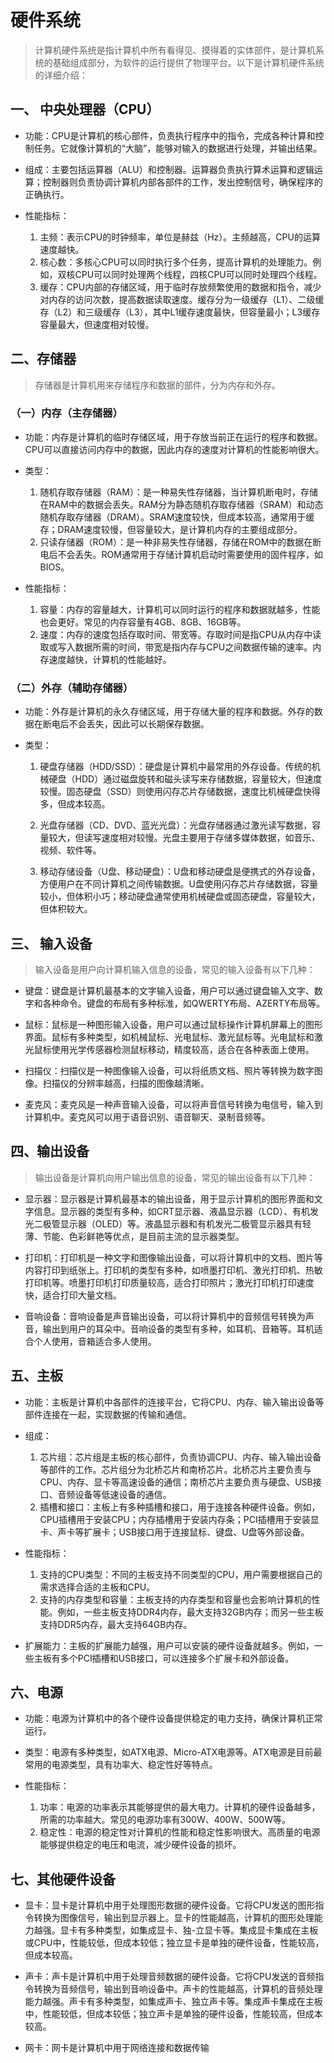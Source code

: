 # 硬件系统

> 计算机硬件系统是指计算机中所有看得见、摸得着的实体部件，是计算机系统的基础组成部分，为软件的运行提供了物理平台。以下是计算机硬件系统的详细介绍：
## 一、 中央处理器（CPU）
- 功能：CPU是计算机的核心部件，负责执行程序中的指令，完成各种计算和控制任务。它就像计算机的“大脑”，能够对输入的数据进行处理，并输出结果。

- 组成：主要包括运算器（ALU）和控制器。运算器负责执行算术运算和逻辑运算；控制器则负责协调计算机内部各部件的工作，发出控制信号，确保程序的正确执行。

- 性能指标：
  1. 主频：表示CPU的时钟频率，单位是赫兹（Hz）。主频越高，CPU的运算速度越快。
  2. 核心数：多核心CPU可以同时执行多个任务，提高计算机的处理能力。例如，双核CPU可以同时处理两个线程，四核CPU可以同时处理四个线程。
  3. 缓存：CPU内部的存储区域，用于临时存放频繁使用的数据和指令，减少对内存的访问次数，提高数据读取速度。缓存分为一级缓存（L1）、二级缓存（L2）和三级缓存（L3），其中L1缓存速度最快，但容量最小；L3缓存容量最大，但速度相对较慢。

## 二、存储器
> 存储器是计算机用来存储程序和数据的部件，分为内存和外存。

### （一）内存（主存储器）
- 功能：内存是计算机的临时存储区域，用于存放当前正在运行的程序和数据。CPU可以直接访问内存中的数据，因此内存的速度对计算机的性能影响很大。

- 类型：
  1. 随机存取存储器（RAM）：是一种易失性存储器，当计算机断电时，存储在RAM中的数据会丢失。RAM分为静态随机存取存储器（SRAM）和动态随机存取存储器（DRAM）。SRAM速度较快，但成本较高，通常用于缓存；DRAM速度较慢，但容量较大，是计算机内存的主要组成部分。
  2. 只读存储器（ROM）：是一种非易失性存储器，存储在ROM中的数据在断电后不会丢失。ROM通常用于存储计算机启动时需要使用的固件程序，如BIOS。

- 性能指标：
  1. 容量：内存的容量越大，计算机可以同时运行的程序和数据就越多，性能也会更好。常见的内存容量有4GB、8GB、16GB等。
  2. 速度：内存的速度包括存取时间、带宽等。存取时间是指CPU从内存中读取或写入数据所需的时间，带宽是指内存与CPU之间数据传输的速率。内存速度越快，计算机的性能越好。

### （二）外存（辅助存储器）
- 功能：外存是计算机的永久存储区域，用于存储大量的程序和数据。外存的数据在断电后不会丢失，因此可以长期保存数据。
  
- 类型：
  1. 硬盘存储器（HDD/SSD）：硬盘是计算机中最常用的外存设备。传统的机械硬盘（HDD）通过磁盘旋转和磁头读写来存储数据，容量较大，但速度较慢。固态硬盘（SSD）则使用闪存芯片存储数据，速度比机械硬盘快得多，但成本较高。
   
  2. 光盘存储器（CD、DVD、蓝光光盘）：光盘存储器通过激光读写数据，容量较大，但读写速度相对较慢。光盘主要用于存储多媒体数据，如音乐、视频、软件等。
  
  3. 移动存储设备（U盘、移动硬盘）：U盘和移动硬盘是便携式的外存设备，方便用户在不同计算机之间传输数据。U盘使用闪存芯片存储数据，容量较小，但体积小巧；移动硬盘通常使用机械硬盘或固态硬盘，容量较大，但体积较大。

## 三、 输入设备
> 输入设备是用户向计算机输入信息的设备，常见的输入设备有以下几种：
- 键盘：键盘是计算机最基本的文字输入设备，用户可以通过键盘输入文字、数字和各种命令。键盘的布局有多种标准，如QWERTY布局、AZERTY布局等。
  
- 鼠标：鼠标是一种图形输入设备，用户可以通过鼠标操作计算机屏幕上的图形界面。鼠标有多种类型，如机械鼠标、光电鼠标、激光鼠标等。光电鼠标和激光鼠标使用光学传感器检测鼠标移动，精度较高，适合在各种表面上使用。
  
- 扫描仪：扫描仪是一种图像输入设备，可以将纸质文档、照片等转换为数字图像。扫描仪的分辨率越高，扫描的图像越清晰。
  
- 麦克风：麦克风是一种声音输入设备，可以将声音信号转换为电信号，输入到计算机中。麦克风可以用于语音识别、语音聊天、录制音频等。

## 四、输出设备
> 输出设备是计算机向用户输出信息的设备，常见的输出设备有以下几种：
- 显示器：显示器是计算机最基本的输出设备，用于显示计算机的图形界面和文字信息。显示器的类型有多种，如CRT显示器、液晶显示器（LCD）、有机发光二极管显示器（OLED）等。液晶显示器和有机发光二极管显示器具有轻薄、节能、色彩鲜艳等优点，是目前主流的显示器类型。
  
- 打印机：打印机是一种文字和图像输出设备，可以将计算机中的文档、图片等内容打印到纸张上。打印机的类型有多种，如喷墨打印机、激光打印机、热敏打印机等。喷墨打印机打印质量较高，适合打印照片；激光打印机打印速度快，适合打印大量文档。
  
- 音响设备：音响设备是声音输出设备，可以将计算机中的音频信号转换为声音，输出到用户的耳朵中。音响设备的类型有多种，如耳机、音箱等。耳机适合个人使用，音箱适合多人使用。

## 五、主板
- 功能：主板是计算机中各部件的连接平台，它将CPU、内存、输入输出设备等部件连接在一起，实现数据的传输和通信。
  
- 组成：
  1. 芯片组：芯片组是主板的核心部件，负责协调CPU、内存、输入输出设备等部件的工作。芯片组分为北桥芯片和南桥芯片。北桥芯片主要负责与CPU、内存、显卡等高速设备的通信；南桥芯片主要负责与硬盘、USB接口、音频设备等低速设备的通信。
  2. 插槽和接口：主板上有多种插槽和接口，用于连接各种硬件设备。例如，CPU插槽用于安装CPU；内存插槽用于安装内存条；PCI插槽用于安装显卡、声卡等扩展卡；USB接口用于连接鼠标、键盘、U盘等外部设备。
   
- 性能指标：
  1. 支持的CPU类型：不同的主板支持不同类型的CPU，用户需要根据自己的需求选择合适的主板和CPU。
  2. 支持的内存类型和容量：主板支持的内存类型和容量也会影响计算机的性能。例如，一些主板支持DDR4内存，最大支持32GB内存；而另一些主板支持DDR5内存，最大支持64GB内存。

- 扩展能力：主板的扩展能力越强，用户可以安装的硬件设备就越多。例如，一些主板有多个PCI插槽和USB接口，可以连接多个扩展卡和外部设备。

## 六、电源
- 功能：电源为计算机中的各个硬件设备提供稳定的电力支持，确保计算机正常运行。

- 类型：电源有多种类型，如ATX电源、Micro-ATX电源等。ATX电源是目前最常用的电源类型，具有功率大、稳定性好等特点。

- 性能指标：
  1. 功率：电源的功率表示其能够提供的最大电力。计算机的硬件设备越多，所需的功率越大。常见的电源功率有300W、400W、500W等。
  2. 稳定性：电源的稳定性对计算机的性能和稳定性影响很大。高质量的电源能够提供稳定的电压和电流，减少硬件设备的损坏。

## 七、其他硬件设备
- 显卡：显卡是计算机中用于处理图形数据的硬件设备。它将CPU发送的图形指令转换为图像信号，输出到显示器上。显卡的性能越高，计算机的图形处理能力越强。显卡有多种类型，如集成显卡、独-立显卡等。集成显卡集成在主板或CPU中，性能较低，但成本较低；独立显卡是单独的硬件设备，性能较高，但成本较高。

- 声卡：声卡是计算机中用于处理音频数据的硬件设备。它将CPU发送的音频指令转换为音频信号，输出到音响设备中。声卡的性能越高，计算机的音频处理能力越强。声卡有多种类型，如集成声卡、独立声卡等。集成声卡集成在主板中，性能较低，但成本较低；独立声卡是单独的硬件设备，性能较高，但成本较高。
  
- 网卡：网卡是计算机中用于网络连接和数据传输